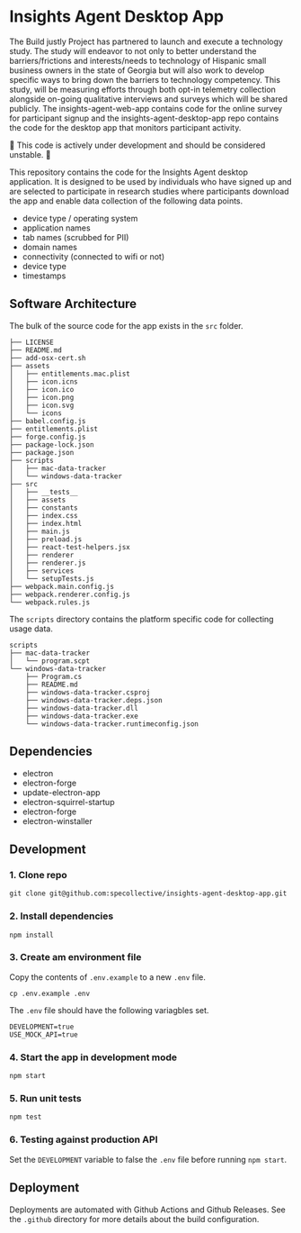 # Insights Agent Desktop App

The Build justly Project has partnered to launch and execute a technology study. The study will endeavor to not only to better understand the barriers/frictions and interests/needs to technology of Hispanic small business owners in the state of Georgia but will also work to develop specific ways to bring down the barriers to technology competency.  This study, will be measuring efforts through both opt-in telemetry collection alongside on-going qualitative interviews and surveys which will be shared publicly. The insights-agent-web-app contains code for the online survey for participant signup and the insights-agent-desktop-app repo contains the code for the desktop app that monitors participant activity. 


🚧 This code is actively under development and should be considered unstable. 🚧

This repository contains the code for the Insights Agent desktop application. It is designed to be used by individuals who have signed up and are selected to participate in research studies where participants download the app and enable data collection of the following data points.

- device type / operating system
- application names
- tab names (scrubbed for PII)
- domain names
- connectivity (connected to wifi or not)
- device type
- timestamps


## Software Architecture

The bulk of the source code for the app exists in the `src` folder.

```
├── LICENSE
├── README.md
├── add-osx-cert.sh
├── assets
│   ├── entitlements.mac.plist
│   ├── icon.icns
│   ├── icon.ico
│   ├── icon.png
│   ├── icon.svg
│   └── icons
├── babel.config.js
├── entitlements.plist
├── forge.config.js
├── package-lock.json
├── package.json
├── scripts
│   ├── mac-data-tracker
│   └── windows-data-tracker
├── src
│   ├── __tests__
│   ├── assets
│   ├── constants
│   ├── index.css
│   ├── index.html
│   ├── main.js
│   ├── preload.js
│   ├── react-test-helpers.jsx
│   ├── renderer
│   ├── renderer.js
│   ├── services
│   └── setupTests.js
├── webpack.main.config.js
├── webpack.renderer.config.js
└── webpack.rules.js
```

The `scripts` directory contains the platform specific code for collecting usage data.

```
scripts
├── mac-data-tracker
│   └── program.scpt
└── windows-data-tracker
    ├── Program.cs
    ├── README.md
    ├── windows-data-tracker.csproj
    ├── windows-data-tracker.deps.json
    ├── windows-data-tracker.dll
    ├── windows-data-tracker.exe
    └── windows-data-tracker.runtimeconfig.json
```

## Dependencies

- electron
- electron-forge
- update-electron-app
- electron-squirrel-startup
- electron-forge
- electron-winstaller

## Development

### 1. Clone repo

```
git clone git@github.com:specollective/insights-agent-desktop-app.git
```

### 2. Install dependencies

```
npm install
```

### 3. Create am environment file

Copy the contents of `.env.example` to a new `.env` file.

```
cp .env.example .env
```

The `.env` file should have the following variagbles set.

```
DEVELOPMENT=true
USE_MOCK_API=true
```

### 4. Start the app in development mode

```
npm start
```

### 5. Run unit tests

```
npm test
```

### 6. Testing against production API

Set the `DEVELOPMENT` variable to false the `.env` file before running `npm start`.

## Deployment

Deployments are automated with Github Actions and Github Releases. See the `.github` directory for more details about the build configuration.
